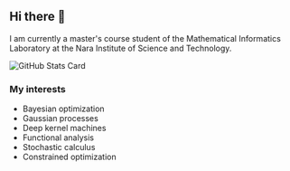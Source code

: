 ## Hi there 👋

I am currently a master's course student of the Mathematical Informatics Laboratory at the Nara Institute of Science and Technology.

![GitHub Stats Card](https://github-readme-stats.vercel.app/api?username=k-onoue)

### My interests
- Bayesian optimization
- Gaussian processes
- Deep kernel machines
- Functional analysis
- Stochastic calculus
- Constrained optimization

<!--
[![言語の使用状況](https://img.shields.io/github/languages/top/k-onoue/k-onoue)](https://github.com/k-onoue/)
-->


<!--
**k-onoue/k-onoue** is a ✨ _special_ ✨ repository because its `README.md` (this file) appears on your GitHub profile.

Here are some ideas to get you started:

- 🔭 I’m currently working on ...
- 🌱 I’m currently learning ...
- 👯 I’m looking to collaborate on ...
- 🤔 I’m looking for help with ...
- 💬 Ask me about ...
- 📫 How to reach me: ...
- 😄 Pronouns: ...
- ⚡ Fun fact: ...
-->
